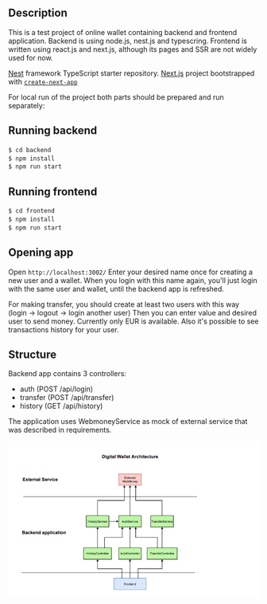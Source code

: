 

## Description

This is a test project of online wallet containing backend and frontend application.
Backend is using node.js, nest.js and typescring.
Frontend is written using react.js and next.js, although its pages and SSR are not widely used for now.

[Nest](https://github.com/nestjs/nest) framework TypeScript starter repository.
[Next.js](https://nextjs.org/) project bootstrapped with [`create-next-app`](https://github.com/vercel/next.js/tree/canary/packages/create-next-app)


For local run of the project both parts should be prepared and run separately:

## Running backend

```bash
$ cd backend
$ npm install
$ npm run start
```

## Running frontend

```bash
$ cd frontend
$ npm install
$ npm run start

```

## Opening app

Open `http://localhost:3002/` 
Enter your desired name once for creating a new user and a wallet. When you login with this name again, you'll just login with the same user and wallet, until the backend app is refreshed.

For making transfer, you should create at least two users with this way (login -> logout -> login another user)
Then you can enter value and desired user to send money. Currently only EUR is available.
Also it's possible to see transactions history for your user.

## Structure

Backend app contains 3 controllers:
- auth (POST /api/login)
- transfer (POST /api/transfer)
- history (GET /api/history)

The application uses WebmoneyService as mock of external service that was described in requirements.

![Architecture](https://github.com/diroro/digital-wallet/blob/main/architecture.png?raw=true)